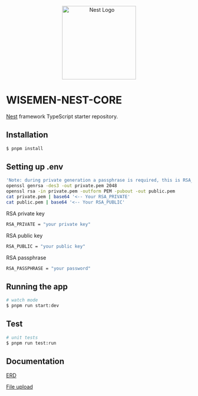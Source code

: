 <p align="center">
  <a href="http://nestjs.com/" target="blank"><img src="https://nestjs.com/img/logo-small.svg" width="200" alt="Nest Logo" /></a>
</p>


# WISEMEN-NEST-CORE

[Nest](https://github.com/nestjs/nest) framework TypeScript starter repository.

## Installation

```bash
$ pnpm install
```

## Setting up .env

```bash
'Note: during private generation a passphrase is required, this is RSA_PASSPHRASE'
openssl genrsa -des3 -out private.pem 2048
openssl rsa -in private.pem -outform PEM -pubout -out public.pem
cat private.pem | base64 '<-- Your RSA_PRIVATE'
cat public.pem | base64 '<-- Your RSA_PUBLIC'
```

RSA private key
```bash
RSA_PRIVATE = "your private key"
```
RSA public key
```bash
RSA_PUBLIC = "your public key"
```
RSA passphrase
```bash
RSA_PASSPHRASE = "your password"
```

## Running the app

```bash
# watch mode
$ pnpm run start:dev
```

## Test

```bash
# unit tests
$ pnpm run test:run
```

## Documentation
[ERD](src/docs/erd.md)

[File upload](src/modules/files/docs/upload-file.md)

